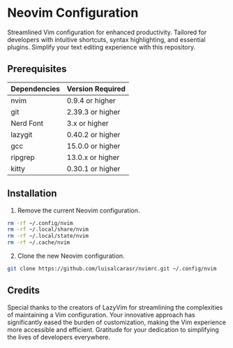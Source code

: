 # Neovim Configuration

Streamlined Vim configuration for enhanced productivity.
Tailored for developers with intuitive shortcuts, syntax highlighting, and essential plugins.
Simplify your text editing experience with this repository.

## Prerequisites

| Dependencies | Version Required |
| :----------- | :--------------- |
| nvim         | 0.9.4 or higher  |
| git          | 2.39.3 or higher |
| Nerd Font    | 3.x or higher    |
| lazygit      | 0.40.2 or higher |
| gcc          | 15.0.0 or higher |
| ripgrep      | 13.0.x or higher |
| kitty        | 0.30.1 or higher |

## Installation

1. Remove the current Neovim configuration.

```sh
rm -rf ~/.config/nvim
rm -rf ~/.local/share/nvim
rm -rf ~/.local/state/nvim
rm -rf ~/.cache/nvim
```

2. Clone the new Neovim configuration.

```sh
git clone https://github.com/luisalcarasr/nvimrc.git ~/.config/nvim
```

## Credits

Special thanks to the creators of LazyVim for streamlining the complexities of maintaining a Vim configuration.
Your innovative approach has significantly eased the burden of customization, making the Vim experience more accessible and efficient.
Gratitude for your dedication to simplifying the lives of developers everywhere.
